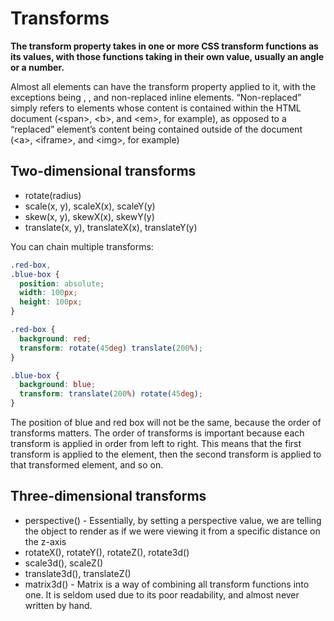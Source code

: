 # Transforms
**The transform property takes in one or more CSS transform functions as its values, with those functions taking in their own value, usually an angle or a number.**

Almost all elements can have the transform property applied to it, with the exceptions being <col>, <colgroup>, and non-replaced inline elements. “Non-replaced” simply refers to elements whose content is contained within the HTML document (\<span>, \<b>, and \<em>, for example), as opposed to a “replaced” element’s content being contained outside of the document (\<a>, \<iframe>, and \<img>, for example)

## Two-dimensional transforms
* rotate(radius)
* scale(x, y), scaleX(x), scaleY(y)
* skew(x, y), skewX(x), skewY(y)
* translate(x, y), translateX(x), translateY(y)

You can chain multiple transforms:
```css
.red-box,
.blue-box {
  position: absolute;
  width: 100px;
  height: 100px;
}

.red-box {
  background: red;
  transform: rotate(45deg) translate(200%);
}

.blue-box {
  background: blue;
  transform: translate(200%) rotate(45deg);
}
```
The position of blue and red box will not be the same, because the order of transforms matters. The order of transforms is important because each transform is applied in order from left to right. This means that the first transform is applied to the element, then the second transform is applied to that transformed element, and so on.

## Three-dimensional transforms
* perspective() - Essentially, by setting a perspective value, we are telling the object to render as if we were viewing it from a specific distance on the z-axis
* rotateX(), rotateY(), rotateZ(), rotate3d()
* scale3d(), scaleZ()
* translate3d(), translateZ()
* matrix3d() - Matrix is a way of combining all transform functions into one. It is seldom used due to its poor readability, and almost never written by hand.

